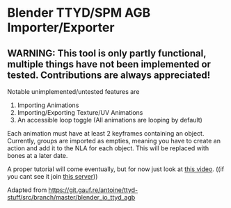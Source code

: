 # Blender TTYD/SPM AGB Importer/Exporter
## WARNING: This tool is only partly functional, multiple things have not been implemented or tested. Contributions are always appreciated!

Notable unimplemented/untested features are
1. Importing Animations
2. Importing/Exporting Texture/UV Animations
3. An accessible loop toggle (All animations are looping by default)

Each animation must have at least 2 keyframes containing an object.
Currently, groups are imported as empties, meaning you have to create an action and add it to the NLA for each object. This will be replaced with bones at a later date.

A proper tutorial will come eventually, but for now just look at [this video](https://discord.com/channels/480157509261459468/846130782065131521/1377098630321668289). ((if you cant see it join [this server](https://discord.gg/pgUvzTE5E5)))

Adapted from https://git.gauf.re/antoine/ttyd-stuff/src/branch/master/blender_io_ttyd_agb
